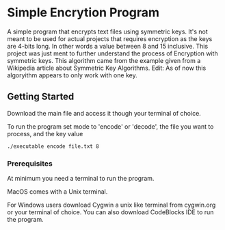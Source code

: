 # Simple Encrytion Program

A simple program that encrypts text files using symmetric keys. It's not meant to be used for actual projects that requires encryption as the keys are 4-bits long. In other words a value between 8 and 15 inclusive. This project was just ment to further understand the process of Encryption with symmetric keys. This algorithm came from the example given from a Wikipedia article about Symmetric Key Algorithms.
Edit: As of now this algoryithm appears to only work with one key.

## Getting Started

Download the main file and access it though your terminal of choice.

To run the program set mode to 'encode' or 'decode', the file you want to process, and the key value

````
./executable encode file.txt 8
````

### Prerequisites

At minimum you need a terminal to run the program.

MacOS comes with a Unix terminal.

For Windows users download Cygwin a unix like terminal from cygwin.org or your terminal of choice. You can also download CodeBlocks IDE to run the program.
